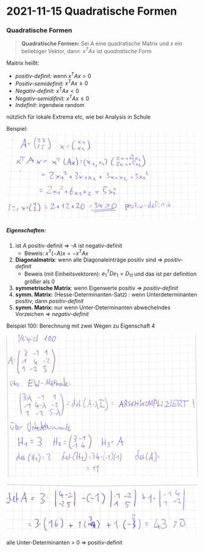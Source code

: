 # 2021-11-15 Quadratische Formen

### Quadratische Formen

> **Quadratische Formen:** Sei *A* eine quadratische Matrix und *x* ein beliebiger Vektor, dann: $x^T Ax$ ist *quadratische Form*

Maitrix heißt:

- *positiv-definit:* wenn $x^T Ax > 0$
- *Positiv-semidefinit*: $x^T Ax \geq 0$
- *Negativ-definit*: $x^T Ax < 0$
- *Negativ-semidifinit:* $x^T Ax \le 0$
- *Indefinit*: irgendwie random

nützlich für lokale Extrema etc, wie bei Analysis in Schule

Beispiel: ![21-11-15_13-12](../images/21-11-15_13-12.jpg)



##### Eigenschaften:

1. ist *A* positiv-definit => *-A* ist negativ-definit
    - Beweis: $x^T (-A)x = -x^T Ax$ 
2. **Diagonalmatrix**: wenn alle Diagonaleinträge positiv sind => *positiv-definit*
    - Beweis (mit Einheitsvektoren): $e_1^T D e_1 = D_{11}$ und das ist per definition größer als 0
3. **symmetrische Matrix**: wenn Eigenwerte positiv => *positiv-definit*
4. **symm. Matrix:** (Hesse-Determinanten-Satz) : wenn Unterdeterminanten positiv, dann *positiv-definit* 
5. **symm. Matrix:** nur wenn Unter-Determinanten abwechelndes Vorzeichen => *negativ-definit*

Beispiel 100: Berechnung mit zwei Wegen zu Eigenschaft 4

![21-11-15_13-56](../images/21-11-15_13-56.jpg)

![21-11-15_13-57](../images/21-11-15_13-57.jpg)

alle Unter-Determinanten > 0 => positiv-definit


